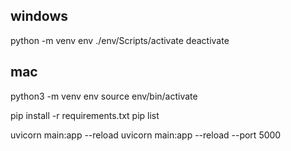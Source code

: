 ## windows

python -m venv env
./env/Scripts/activate
deactivate

## mac

python3 -m venv env
source env/bin/activate

pip install -r requirements.txt
pip list

uvicorn main:app --reload
uvicorn main:app --reload --port 5000
